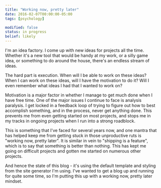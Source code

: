 ```yaml
---
title: "Working now, pretty later"
date: 2016-02-07T00:00:00-05:00
tags: [psychology]

modified: false
status: in progress
belief: likely
---
```

I'm an idea factory. I come up with new ideas for projects all the time. Whether it's a new tool that would be handy at my work, or a silly game idea, or something to do around the house, there's an endless stream of ideas.

The hard part is execution. When will I be able to work on these ideas? When I can work on these ideas, will I have the motivation to do it? Will I even remember what ideas I had that I wanted to work on?

Motivation is a major factor in whether I manage to get much done when I have free time. One of the major issues I continue to face is analysis paralysis. I get locked in a feedback loop of trying to figure out how to best accomplish something, and in the process, never get anything done. This prevents me from even getting started on most projects, and stops me in my tracks in ongoing projects when I run into a strong roadblock.

This is something that I've faced for several years now, and one mantra that has helped keep me from getting stuck in those unproductive ruts is "working now, pretty later". It is similar in vein to "shipping is a feature", which is to say that something is better than nothing. This has kept me going on difficult projects and gotten me started on numerous other projects.

And hence the state of this blog - it's using the default template and styling from the site generator I'm using. I've wanted to get a blog up and running for quite some time, so I'm putting this up with a working now, pretty later mindset.
